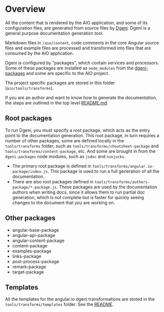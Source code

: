 # Overview

All the content that is rendered by the AIO application, and some of its configuration files, are
generated from source files by [Dgeni](https://github.com/angular/dgeni). Dgeni is a general purpose
documentation generation tool.

Markdown files in `/aio/content`, code comments in the core Angular source files and example files
are processed and transformed into files that are consumed by the AIO application.

Dgeni is configured by "packages", which contain services and processors. Some of these packages are
installed as `node_modules` from the [dgeni-packages](https://github.com/angular/dgeni-packages) and
some are specific to the AIO project.

The project specific packages are stored in this folder (`aio/tools/transforms`).

If you are an author and want to know how to generate the documentation, the steps are outlined in
the top level [README.md](../../README.md#guide-to-authoring).

## Root packages

To run Dgeni, you must specify a root package, which acts as the entry point to the documentation
generation.
This root package, in turn requires a number of other packages, some are defined locally in the
`tools/transforms` folder, such as `tools/transforms/cheatsheet-package` and
`tools/transforms/content-package`, etc. And some are brought in from the `dgeni-packages` node
modules, such as `jsdoc` and `nunjucks`.

* The primary root package is defined in `tools/transforms/angular.io-package/index.js`. This package
is used to run a full generation of all the documentation.
* There are also root packages defined in `tools/transforms/authors-package/*-package.js`. These
packages are used by the documentation authors when writing docs, since it allows them to run partial
doc generation, which is not complete but is faster for quickly seeing changes to the document that
you are working on.

## Other packages

* angular-base-package
* angular-api-package
* angular-content-package
* content-package
* examples-package
* links-package
* post-process-package
* remark-package
* target-package

## Templates

All the templates for the angular.io dgeni transformations are stoted in the `tools/transforms/templates`
folder. See the [README](./templates/README.md).